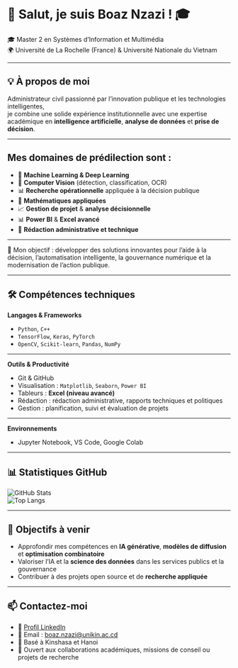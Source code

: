 # 👋 Salut, je suis Boaz Nzazi ! 🎓  
🎓 Master 2 en Systèmes d’Information et Multimédia  
🌍 Université de La Rochelle (France) & Université Nationale du Vietnam

---

## 💡 À propos de moi

Administrateur civil passionné par l’innovation publique et les technologies intelligentes,  
je combine une solide expérience institutionnelle avec une expertise académique en **intelligence artificielle**, **analyse de données** et **prise de décision**.

---

## Mes domaines de prédilection sont :

- 🤖 **Machine Learning & Deep Learning**
- 🧠 **Computer Vision** (détection, classification, OCR)
- 📊 **Recherche opérationnelle** appliquée à la décision publique
- 🧮 **Mathématiques appliquées**
- 📈 **Gestion de projet** & **analyse décisionnelle**
- 📊 **Power BI** & **Excel avancé**
- 📝 **Rédaction administrative et technique**

---

🎯 Mon objectif : développer des solutions innovantes pour l’aide à la décision, l’automatisation intelligente, la gouvernance numérique et la modernisation de l’action publique.

---

## 🛠️ Compétences techniques

**Langages & Frameworks**  
- `Python`, `C++`  
- `TensorFlow`, `Keras`, `PyTorch`  
- `OpenCV`, `Scikit-learn`, `Pandas`, `NumPy`

---

**Outils & Productivité**  
- Git & GitHub  
- Visualisation : `Matplotlib`, `Seaborn`, `Power BI`  
- Tableurs : **Excel (niveau avancé)**  
- Rédaction : rédaction administrative, rapports techniques et politiques  
- Gestion : planification, suivi et évaluation de projets

---

**Environnements**  
- Jupyter Notebook, VS Code, Google Colab

---

## 📊 Statistiques GitHub

![GitHub Stats](https://github-readme-stats.vercel.app/api?username=BoazNzazi&show_icons=true&theme=tokyonight)  
![Top Langs](https://github-readme-stats.vercel.app/api/top-langs/?username=BoazNzazi&layout=compact&theme=tokyonight)

---

## 🎯 Objectifs à venir

- Approfondir mes compétences en **IA générative**, **modèles de diffusion** et **optimisation combinatoire**  
- Valoriser l’IA et la **science des données** dans les services publics et la gouvernance  
- Contribuer à des projets open source et de **recherche appliquée**

---

## 📫 Contactez-moi

- 💼 [Profil LinkedIn](https://www.linkedin.com/in/boaz-nzazi-msc-a532191b0/)  
- 📧 Email : boaz.nzazi@unikin.ac.cd  
- 📍 Basé à Kinshasa et Hanoi  
- 🤝 Ouvert aux collaborations académiques, missions de conseil ou projets de recherche
